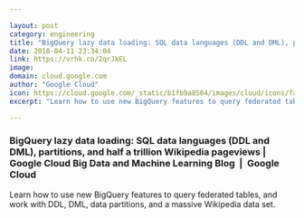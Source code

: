 ```yaml
---

layout: post
category: engineering
title: "BigQuery lazy data loading: SQL data languages (DDL and DML), partitions, and half a trillion Wikipedia pageviews"
date: 2018-04-11 23:34:04
link: https://vrhk.co/2qrJkEL
image: 
domain: cloud.google.com
author: "Google Cloud"
icon: https://cloud.google.com/_static/b1fb9a8564/images/cloud/icons/favicons/onecloud/apple-icon.png
excerpt: "Learn how to use new BigQuery features to query federated tables, and work with DDL, DML, data partitions, and a massive Wikipedia data set."

---
```


### BigQuery lazy data loading: SQL data languages (DDL and DML), partitions, and half a trillion Wikipedia pageviews | Google Cloud Big Data and Machine Learning Blog  |  Google Cloud

Learn how to use new BigQuery features to query federated tables, and work with DDL, DML, data partitions, and a massive Wikipedia data set.